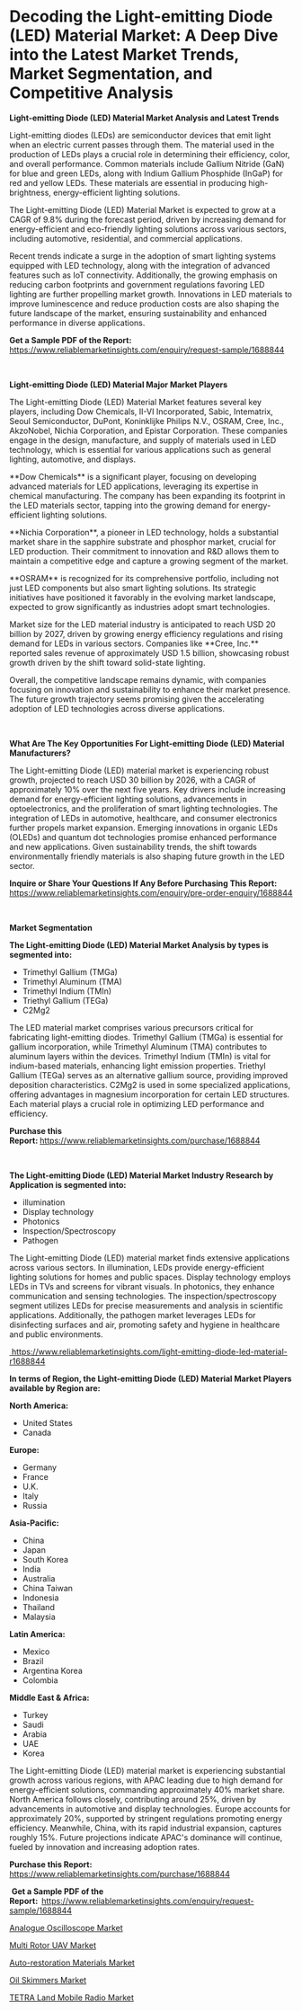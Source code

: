 <p><h1>Decoding the Light-emitting Diode (LED) Material Market: A Deep Dive into the Latest Market Trends, Market Segmentation, and Competitive Analysis</h1></p><p><strong>Light-emitting Diode (LED) Material Market Analysis and Latest Trends</strong></p>
<p><p>Light-emitting diodes (LEDs) are semiconductor devices that emit light when an electric current passes through them. The material used in the production of LEDs plays a crucial role in determining their efficiency, color, and overall performance. Common materials include Gallium Nitride (GaN) for blue and green LEDs, along with Indium Gallium Phosphide (InGaP) for red and yellow LEDs. These materials are essential in producing high-brightness, energy-efficient lighting solutions.</p><p>The Light-emitting Diode (LED) Material Market is expected to grow at a CAGR of 9.8% during the forecast period, driven by increasing demand for energy-efficient and eco-friendly lighting solutions across various sectors, including automotive, residential, and commercial applications. </p><p>Recent trends indicate a surge in the adoption of smart lighting systems equipped with LED technology, along with the integration of advanced features such as IoT connectivity. Additionally, the growing emphasis on reducing carbon footprints and government regulations favoring LED lighting are further propelling market growth. Innovations in LED materials to improve luminescence and reduce production costs are also shaping the future landscape of the market, ensuring sustainability and enhanced performance in diverse applications.</p></p>
<p><strong>Get a Sample PDF of the Report:&nbsp;</strong> <a href="https://www.reliablemarketinsights.com/enquiry/request-sample/1688844?utm_campaign=1575&utm_medium=2&utm_source=Github&utm_content=ia&utm_term=19102024&utm_id=light-emitting-diode-led-material">https://www.reliablemarketinsights.com/enquiry/request-sample/1688844</a></p>
<p>&nbsp;</p>
<p><strong>Light-emitting Diode (LED) Material Major Market Players</strong></p>
<p><p>The Light-emitting Diode (LED) Material Market features several key players, including Dow Chemicals, II-VI Incorporated, Sabic, Intematrix, Seoul Semiconductor, DuPont, Koninklijke Philips N.V., OSRAM, Cree, Inc., AkzoNobel, Nichia Corporation, and Epistar Corporation. These companies engage in the design, manufacture, and supply of materials used in LED technology, which is essential for various applications such as general lighting, automotive, and displays.</p><p>**Dow Chemicals** is a significant player, focusing on developing advanced materials for LED applications, leveraging its expertise in chemical manufacturing. The company has been expanding its footprint in the LED materials sector, tapping into the growing demand for energy-efficient lighting solutions.</p><p>**Nichia Corporation**, a pioneer in LED technology, holds a substantial market share in the sapphire substrate and phosphor market, crucial for LED production. Their commitment to innovation and R&D allows them to maintain a competitive edge and capture a growing segment of the market.</p><p>**OSRAM** is recognized for its comprehensive portfolio, including not just LED components but also smart lighting solutions. Its strategic initiatives have positioned it favorably in the evolving market landscape, expected to grow significantly as industries adopt smart technologies.</p><p>Market size for the LED material industry is anticipated to reach USD 20 billion by 2027, driven by growing energy efficiency regulations and rising demand for LEDs in various sectors. Companies like **Cree, Inc.** reported sales revenue of approximately USD 1.5 billion, showcasing robust growth driven by the shift toward solid-state lighting. </p><p>Overall, the competitive landscape remains dynamic, with companies focusing on innovation and sustainability to enhance their market presence. The future growth trajectory seems promising given the accelerating adoption of LED technologies across diverse applications.</p></p>
<p>&nbsp;</p>
<p><strong>What Are The Key Opportunities For Light-emitting Diode (LED) Material Manufacturers?</strong></p>
<p><p>The Light-emitting Diode (LED) material market is experiencing robust growth, projected to reach USD 30 billion by 2026, with a CAGR of approximately 10% over the next five years. Key drivers include increasing demand for energy-efficient lighting solutions, advancements in optoelectronics, and the proliferation of smart lighting technologies. The integration of LEDs in automotive, healthcare, and consumer electronics further propels market expansion. Emerging innovations in organic LEDs (OLEDs) and quantum dot technologies promise enhanced performance and new applications. Given sustainability trends, the shift towards environmentally friendly materials is also shaping future growth in the LED sector.</p></p>
<p><strong>Inquire or Share Your Questions If Any Before Purchasing This Report:</strong> <a href="https://www.reliablemarketinsights.com/enquiry/pre-order-enquiry/1688844?utm_campaign=1575&utm_medium=2&utm_source=Github&utm_content=ia&utm_term=19102024&utm_id=light-emitting-diode-led-material">https://www.reliablemarketinsights.com/enquiry/pre-order-enquiry/1688844</a></p>
<p>&nbsp;</p>
<p><strong>Market Segmentation</strong></p>
<p><strong>The Light-emitting Diode (LED) Material Market Analysis by types is segmented into:</strong></p>
<p><ul><li>Trimethyl Gallium (TMGa)</li><li>Trimethyl Aluminum (TMA)</li><li>Trimethyl Indium (TMIn)</li><li>Triethyl Gallium (TEGa)</li><li>C2Mg2</li></ul></p>
<p><p>The LED material market comprises various precursors critical for fabricating light-emitting diodes. Trimethyl Gallium (TMGa) is essential for gallium incorporation, while Trimethyl Aluminum (TMA) contributes to aluminum layers within the devices. Trimethyl Indium (TMIn) is vital for indium-based materials, enhancing light emission properties. Triethyl Gallium (TEGa) serves as an alternative gallium source, providing improved deposition characteristics. C2Mg2 is used in some specialized applications, offering advantages in magnesium incorporation for certain LED structures. Each material plays a crucial role in optimizing LED performance and efficiency.</p></p>
<p><strong>Purchase this Report:&nbsp;</strong><a href="https://www.reliablemarketinsights.com/purchase/1688844?utm_campaign=1575&utm_medium=2&utm_source=Github&utm_content=ia&utm_term=19102024&utm_id=light-emitting-diode-led-material">https://www.reliablemarketinsights.com/purchase/1688844</a></p>
<p>&nbsp;</p>
<p><strong>The Light-emitting Diode (LED) Material Market Industry Research by Application is segmented into:</strong></p>
<p><ul><li>illumination</li><li>Display technology</li><li>Photonics</li><li>Inspection/Spectroscopy</li><li>Pathogen</li></ul></p>
<p><p>The Light-emitting Diode (LED) material market finds extensive applications across various sectors. In illumination, LEDs provide energy-efficient lighting solutions for homes and public spaces. Display technology employs LEDs in TVs and screens for vibrant visuals. In photonics, they enhance communication and sensing technologies. The inspection/spectroscopy segment utilizes LEDs for precise measurements and analysis in scientific applications. Additionally, the pathogen market leverages LEDs for disinfecting surfaces and air, promoting safety and hygiene in healthcare and public environments.</p></p>
<p><a href="https://www.reliablemarketinsights.com/light-emitting-diode-led-material-r1688844?utm_campaign=1575&utm_medium=2&utm_source=Github&utm_content=ia&utm_term=19102024&utm_id=light-emitting-diode-led-material">&nbsp;https://www.reliablemarketinsights.com/light-emitting-diode-led-material-r1688844</a></p>
<p><strong>In terms of Region, the Light-emitting Diode (LED) Material Market Players available by Region are:</strong></p>
<p>
    <p> <strong> North America: </strong>
        <ul>
            <li>United States</li>
            <li>Canada</li>
        </ul>
        </p> 
    <p> <strong> Europe: </strong>
        <ul>
            <li>Germany</li>
            <li>France</li>
            <li>U.K.</li>
            <li>Italy</li>
            <li>Russia</li>
        </ul>
        </p> 
    <p> <strong> Asia-Pacific: </strong>
        <ul>
            <li>China</li>
            <li>Japan</li>
            <li>South Korea</li>
            <li>India</li>
            <li>Australia</li>
            <li>China Taiwan</li>
            <li>Indonesia</li>
            <li>Thailand</li>
            <li>Malaysia</li>
        </ul>
        </p> 
    <p> <strong> Latin America: </strong>
        <ul>
            <li>Mexico</li>
            <li>Brazil</li>
            <li>Argentina Korea</li>
            <li>Colombia</li>
        </ul>
        </p> 
    <p> <strong> Middle East & Africa: </strong>
        <ul>
            <li>Turkey</li>
            <li>Saudi</li>
            <li>Arabia</li>
            <li>UAE</li>
            <li>Korea</li>
        </ul>
    </p>
    </p>
<p><p>The Light-emitting Diode (LED) material market is experiencing substantial growth across various regions, with APAC leading due to high demand for energy-efficient solutions, commanding approximately 40% market share. North America follows closely, contributing around 25%, driven by advancements in automotive and display technologies. Europe accounts for approximately 20%, supported by stringent regulations promoting energy efficiency. Meanwhile, China, with its rapid industrial expansion, captures roughly 15%. Future projections indicate APAC's dominance will continue, fueled by innovation and increasing adoption rates.</p></p>
<p><strong>Purchase this Report: </strong><a href="https://www.reliablemarketinsights.com/purchase/1688844?utm_campaign=1575&utm_medium=2&utm_source=Github&utm_content=ia&utm_term=19102024&utm_id=light-emitting-diode-led-material">https://www.reliablemarketinsights.com/purchase/1688844</a></p>
<p>&nbsp;<strong>Get a Sample PDF of the Report:&nbsp;&nbsp;</strong><a href="https://www.reliablemarketinsights.com/enquiry/request-sample/1688844?utm_campaign=1575&utm_medium=2&utm_source=Github&utm_content=ia&utm_term=19102024&utm_id=light-emitting-diode-led-material">https://www.reliablemarketinsights.com/enquiry/request-sample/1688844</a></p>
<p><strong></strong></p>
<p><p><a href="https://issuu.com/reportprime-2/docs/analogue-oscilloscope-market-size-2_0284cb20367abd?utm_campaign=1575&utm_medium=2&utm_source=Github&utm_content=ia&utm_term=19102024&utm_id=light-emitting-diode-led-material">Analogue Oscilloscope Market</a></p><p><a href="https://www.linkedin.com/pulse/global-perspectives-multi-rotor-uav-market-trends-forecast-wzl9e?utm_campaign=1575&utm_medium=2&utm_source=Github&utm_content=ia&utm_term=19102024&utm_id=light-emitting-diode-led-material">Multi Rotor UAV Market</a></p><p><a href="https://github.com/MarciaRunte/Market-Research-Report-List-1/blob/main/auto-restoration-materials-market.md?utm_campaign=1575&utm_medium=2&utm_source=Github&utm_content=ia&utm_term=19102024&utm_id=light-emitting-diode-led-material">Auto-restoration Materials Market</a></p><p><a href="https://www.linkedin.com/pulse/oil-skimmers-market-segmentation-in-depth-analysis-wastewater-sumpscoolants-1zdre?utm_campaign=1575&utm_medium=2&utm_source=Github&utm_content=ia&utm_term=19102024&utm_id=light-emitting-diode-led-material">Oil Skimmers Market</a></p><p><a href="https://www.linkedin.com/pulse/tetra-land-mobile-radio-market-opportunities-emerging-global-lyfjf?utm_campaign=1575&utm_medium=2&utm_source=Github&utm_content=ia&utm_term=19102024&utm_id=light-emitting-diode-led-material">TETRA Land Mobile Radio Market</a></p></p>